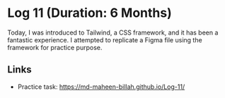 # Log 11 (Duration: 6 Months)

Today, I was introduced to Tailwind, a CSS framework, and it has been a fantastic experience. I attempted to replicate a Figma file using the framework for practice purpose.


## Links

 - Practice task: https://md-maheen-billah.github.io/Log-11/
